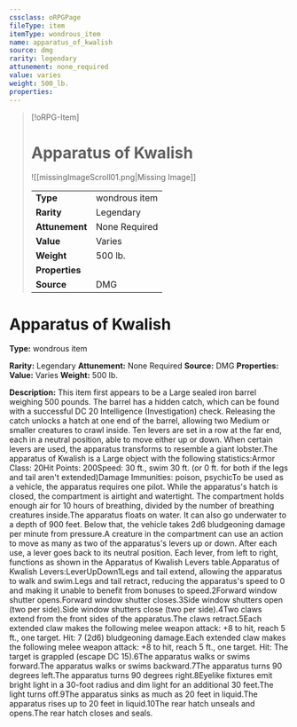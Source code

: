 ```yaml
---
cssclass: oRPGPage
fileType: item
itemType: wondrous_item
name: apparatus_of_kwalish
source: dmg
rarity: legendary
attunement: none_required
value: varies
weight: 500_lb.
properties:
---
```

> [!oRPG-Item]
> # Apparatus of Kwalish
> ![[missingImageScroll01.png|Missing Image]]
>
> |  |   |
> |:--|---|
> |**Type** | wondrous item |
> |**Rarity** | Legendary |
> | **Attunement** | None Required |
> | **Value** | Varies |
>  | **Weight**| 500 lb. |
>  |**Properties** |  |
> | **Source** | DMG |

#  Apparatus of Kwalish
**Type:** wondrous item

**Rarity:** Legendary
**Attunement:** None Required
**Source:** DMG
**Properties:**
**Value:** Varies
**Weight:** 500 lb.

**Description:** This item first appears to be a Large sealed iron barrel weighing 500 pounds. The barrel has a hidden catch, which can be found with a successful DC 20 Intelligence (Investigation) check. Releasing the catch unlocks a hatch at one end of the barrel, allowing two Medium or smaller creatures to crawl inside. Ten levers are set in a row at the far end, each in a neutral position, able to move either up or down. When certain levers are used, the apparatus transforms to resemble a giant lobster.The apparatus of Kwalish is a Large object with the following statistics:Armor Class: 20Hit Points: 200Speed: 30 ft., swim 30 ft. (or 0 ft. for both if the legs and tail aren&#39;t extended)Damage Immunities: poison, psychicTo be used as a vehicle, the apparatus requires one pilot. While the apparatus&#39;s hatch is closed, the compartment is airtight and watertight. The compartment holds enough air for 10 hours of breathing, divided by the number of breathing creatures inside.The apparatus floats on water. It can also go underwater to a depth of 900 feet. Below that, the vehicle takes 2d6 bludgeoning damage per minute from pressure.A creature in the compartment can use an action to move as many as two of the apparatus&#39;s levers up or down. After each use, a lever goes back to its neutral position. Each lever, from left to right, functions as shown in the Apparatus of Kwalish Levers table.Apparatus of Kwalish Levers:LeverUpDown1Legs and tail extend, allowing the apparatus to walk and swim.Legs and tail retract, reducing the apparatus&#39;s speed to 0 and making it unable to benefit from bonuses to speed.2Forward window shutter opens.Forward window shutter closes.3Side window shutters open (two per side).Side window shutters close (two per side).4Two claws extend from the front sides of the apparatus.The claws retract.5Each extended claw makes the following melee weapon attack: +8 to hit, reach 5 ft., one target. Hit: 7 (2d6) bludgeoning damage.Each extended claw makes the following melee weapon attack: +8 to hit, reach 5 ft., one target. Hit: The target is grappled (escape DC 15).6The apparatus walks or swims forward.The apparatus walks or swims backward.7The apparatus turns 90 degrees left.The apparatus turns 90 degrees right.8Eyelike fixtures emit bright light in a 30-foot radius and dim light for an additional 30 feet.The light turns off.9The apparatus sinks as much as 20 feet in liquid.The apparatus rises up to 20 feet in liquid.10The rear hatch unseals and opens.The rear hatch closes and seals.


